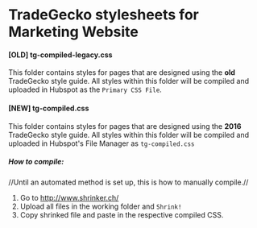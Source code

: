 # TradeGecko stylesheets for Marketing Website

#### [OLD] tg-compiled-legacy.css
This folder contains styles for pages that are designed using the **old** TradeGecko style guide. All styles within this folder will be compiled and uploaded in Hubspot as the `Primary CSS File`.

#### [NEW] tg-compiled.css
This folder contains styles for pages that are designed using the **2016** TradeGecko style guide. All styles within this folder will be compiled and uploaded in Hubspot's File Manager as `tg-compiled.css`

##### How to compile:

//Until an automated method is set up, this is how to manually compile.//

1. Go to http://www.shrinker.ch/
2. Upload all files in the working folder and `Shrink!`
3. Copy shrinked file and paste in the respective compiled CSS.
